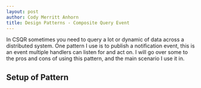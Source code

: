 ```yaml
---
layout: post
author: Cody Merritt Anhorn
title: Design Patterns - Composite Query Event
---
```


In CSQR sometimes you need to query a lot or dynamic of data across a distributed system. One pattern I use is to publish a notification event, this is an event multiple handlers can listen for and act on. I will go over some to the pros and cons of using this pattern, and the main scenario I use it in.

## Setup of Pattern

